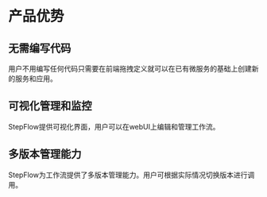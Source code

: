 

# 产品优势

## 无需编写代码

用户不用编写任何代码只需要在前端拖拽定义就可以在已有微服务的基础上创建新的服务和应用。

## 可视化管理和监控

StepFlow提供可视化界面，用户可以在webUI上编辑和管理工作流。

## 多版本管理能力

StepFlow为工作流提供了多版本管理能力。用户可根据实际情况切换版本进行调用。
